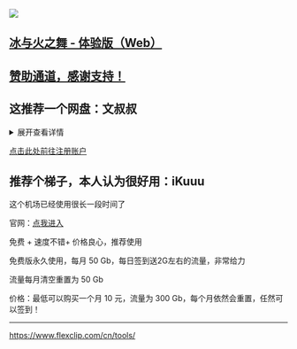 ![](https://hits.seeyoufarm.com/api/count/incr/badge.svg?url=https%3A%2F%2Fgithub.com/zkitefly&count_bg=%23008080&title_bg=%23008080&icon=&icon_color=%23008080&title=zkitefly&edge_flat=false)

## [冰与火之舞 - 体验版（Web）](https://hive.indienova.com/farm/html5/adofai/index.html)

## [赞助通道，感谢支持！](https://zkitefly.github.io/zanzhu.png.html)

## 这推荐一个网盘：**文叔叔**

<details>
<summary>展开查看详情</summary>
<pre><code>

文叔叔是什么？
文叔叔是一款可以将任意文件，简单、安全、极速传给你朋友的工具。


关于公司
文叔叔是 成都字节星云科技有限公司 合法运营的云存储产品。使用了包括区块链、分布式存储等新技术，为用户提供优质的产品；同时，我们采用高强度加密技术，保证用户的数据安全。
自 2008 年起，团队一直从事云存储相关产品的研发工作，到目前已拥有超过 14 年云存储研发经验（干太久了，很顺手）。
2010 年，我们团队开发的云存储产品被 360.com 收购，成为了 360云盘 的早期雏形（我们真的很低调）。
从未停歇，只为给您提供更好的产品。


亮点是什么？
不限速，不限速，永不限速！
这是底线。无论任何时间、任何原因，用户在使用文叔叔任意产品时，上传、下载都不会限速。
互联网一直在高速的发展，网速这么重要的东西，就更不能拖后腿了。

PS: 顺带鄙视某盘


简单
1. 不用登录，只需两步
回忆一下，你之前使用网盘、邮箱传文件，需要完成包括登录在内的多个步骤，才可以将文件传给你的朋友。
使用文叔叔，只需要 “选择文件”、“点击发送” 简单的两步，即可成功将文件传给你的朋友。


2. 不用加好友，传文件到手机号、邮箱
试想一下，你只是想简单的把某些文件，传给某人... 确定要用微信、QQ加对方好友，再传文件给他吗？你们可能根本没有那么熟...
使用文叔叔，只需要对方的手机号或邮箱，就可以轻松将单个、多个文件传给对方。真香...


3. 批量传文件、文件夹，不用打包压缩
你可以将成千上万个文件，同时传给你的朋友... 完全不用压缩后再传！太方便了有没有...


4. 生成公共链接
如果你只是想把文件，分享给某个论坛的网友，生成一个公共链接，人人都可以下载！


安全
1. 多个云端分布式存储
我们不认为自己研发的分布式存储系统有多么 NB（牛X）

所以，我们是这样做的：
文叔叔同时使用了 腾讯云存储、阿里云存储、亚马逊云存储，也就是说：
同一个文件，我们在以上三家云存储服务商都存了一份。
这样文件还会丢失？别开玩笑了...

的确，我们是这样不计成本的在做这件事。
因为我们知道，哪怕是 1KB 大小的文件，对用户来说都是非常珍贵的（例如：记录着你的密码）。

腾讯云存储 COS
https://cloud.tencent.com/product/cos

阿里云存储 OSS
https://www.aliyun.com/product/oss

亚马逊云存储 S3
https://www.amazonaws.cn/s3

以上三家服务商的文件存储安全级别都达到了：99.999999999%


2. 加密存储
用过 TrueCrypt 的同学，应该都知道，这个工具可以为你生成高强度加密硬盘。
文叔叔参考了更安全、可靠、高效的升级版本 VeraCrypt 加密设计方案：https://www.veracrypt.fr/
（这种技术方案，运行在 Linux 服务端，会更加安全）

系统为每一位用户都准备了无数块 加密盘：
每次发送给别人的文件，都会使用一块 “加密盘”。
别人发给你的文件，也都会使用一块 “加密盘”。
“文小盘” 功能，也是一块 “加密盘”。

加密参数如下：
加密算法：AES-Twofish
主密钥大小：512位
次密钥大小：512位
块大小：128位

需要特别注意的是：
对于非常珍贵的文件，一定要 设置访问密码，因为这样才可以激活加密存储。
同时，我们建议你登录后再操作，这样可以更有效的保护文件的安全。
当然，你应该设置一个 高强度登录密码。


3. 隐私绝不会泄露
由于每一个文件，都存放在 加密盘 里，所以就算是文叔叔的工作人员，都无法打开你的文件。

除非，你把登录密码、访问密码告诉了别人。
这样做，真是太危险了。

所以，私密文件，千万不要生成公共链接。
就算是你希望以链接的方式，分享给小伙伴，也一定要设置 访问密码。


4. 所有数据加密传输
文叔叔全平台均采用 SSL 256 加密方式传输数据，保证客户端与服务端交互过程中的所有数据，都绝对安全。

在这种加密方式下，您提交的任何数据（例如：用户名、密码、上传的文件、下载的文件等...）都不会被第三方窃取，请放心使用！


5. 同步永久销毁
无论是任务过期，还是您手动永久删除文件，文叔叔都会立即永久销毁所有数据。
文叔叔永远不会保留用户已销毁的文件。


单文件最大 5GB
无论是否登录，你都可以上传最大 5GB 的单个文件。

单次发送、收集的文件总大小无限制，这取决于你的剩余空间还有多大。


免费空间 40GB
是的，我们为正式用户提供了 40GB 免费存储空间。（基础空间 10GB，免费扩容至 40GB，坚持打卡可达到 70GB）
这个大小超过了国内外主流网盘，例如：百度 10GB、微云 10GB、Google Drive 15GB、Microsoft OneDrive 5GB...

注意：未登录用户，最多只能使用 5GB 存储空间。

</code></pre>
</details>


[点击此处前往注册账户](http://dd.ma/PuePJOSY)

## 推荐个梯子，本人认为很好用：iKuuu

这个机场已经使用很长一段时间了

官网：[点我进入](http://dd.ma/ffARGcwE)

免费 + 速度不错+ 价格良心，推荐使用

免费版永久使用，每月 50 Gb，每日签到送2G左右的流量，非常给力

流量每月清空重置为 50 Gb

价格：最低可以购买一个月 10 元，流量为 300 Gb，每个月依然会重置，任然可以签到！

---------

https://www.flexclip.com/cn/tools/

<script src="https://giscus.app/client.js"
        data-repo="zkitefly/zkitefly.github.io"
        data-repo-id="R_kgDOHnuxMQ"
        data-category-id="DIC_kwDOHnuxMc4CR1BS"
        data-mapping="pathname"
        data-strict="1"
        data-reactions-enabled="1"
        data-emit-metadata="1"
        data-input-position="top"
        data-theme="preferred_color_scheme"
        data-lang="zh-CN"
        crossorigin="anonymous"
        async>
</script>
